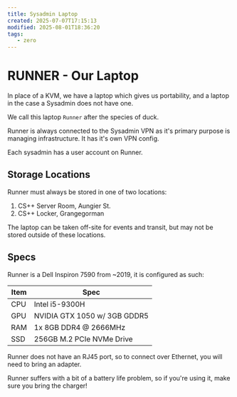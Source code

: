 ```yaml
---
title: Sysadmin Laptop
created: 2025-07-07T17:15:13
modified: 2025-08-01T18:36:20
tags:
   - zero
---
```


# **RUNNER** - Our Laptop

In place of a KVM, we have a laptop which gives us portability, and a laptop in the case a Sysadmin does not have one.

We call this laptop `Runner` after the species of duck.

Runner is always connected to the Sysadmin VPN as it's primary purpose is managing infrastructure. It has it's own VPN config.

Each sysadmin has a user account on Runner.

## Storage Locations

Runner must always be stored in one of two locations:

1. CS++ Server Room, Aungier St.
2. CS++ Locker, Grangegorman

The laptop can be taken off-site for events and transit, but may not be stored outside of these locations.

## Specs

Runner is a Dell Inspiron 7590 from ~2019, it is configured as such:

| Item | Spec                         |
| ---- | ---------------------------- |
| CPU  | Intel i5-9300H               |
| GPU  | NVIDIA GTX 1050 w/ 3GB GDDR5 |
| RAM  | 1x 8GB DDR4 @ 2666MHz        |
| SSD  | 256GB M.2 PCIe NVMe Drive    |

Runner does not have an RJ45 port, so to connect over Ethernet, you will need to bring an adapter.

Runner suffers with a bit of a battery life problem, so if you're using it, make sure you bring the charger!

